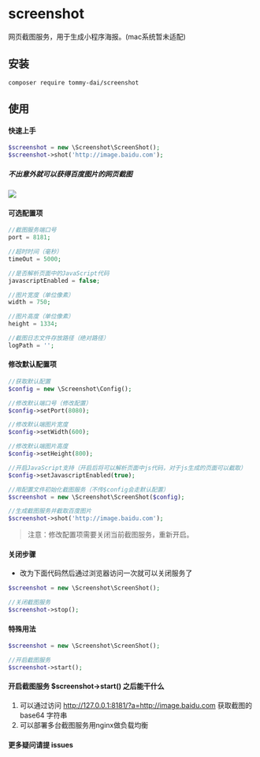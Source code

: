# screenshot
网页截图服务，用于生成小程序海报。(mac系统暂未适配)

## 安装

```
composer require tommy-dai/screenshot
```

## 使用
#### 快速上手

```php
$screenshot = new \Screenshot\ScreenShot();
$screenshot->shot('http://image.baidu.com');
```

##### 不出意外就可以获得百度图片的网页截图
![](http://daijunooo-img.test.upcdn.net/blog/baiduimg.png)

#### 可选配置项

```php
//截图服务端口号
port = 8181;

//超时时间（毫秒）
timeOut = 5000;

//是否解析页面中的JavaScript代码
javascriptEnabled = false;

//图片宽度（单位像素）
width = 750;

//图片高度（单位像素）
height = 1334;

//截图日志文件存放路径（绝对路径）
logPath = '';
```

#### 修改默认配置项

```php
//获取默认配置
$config = new \Screenshot\Config();

//修改默认端口号（修改配置）
$config->setPort(8080);

//修改默认端图片宽度
$config->setWidth(600);

//修改默认端图片高度
$config->setHeight(800);

//开启JavaScript支持（开启后将可以解析页面中js代码，对于js生成的页面可以截取）
$config->setJavascriptEnabled(true);

//用配置文件初始化截图服务（不传$config会走默认配置）
$screenshot = new \Screenshot\ScreenShot($config);

//生成截图服务并截取百度图片
$screenshot->shot('http://image.baidu.com');
```

> 注意：修改配置项需要关闭当前截图服务，重新开启。

#### 关闭步骤

- 改为下面代码然后通过浏览器访问一次就可以关闭服务了

```php
$screenshot = new \Screenshot\ScreenShot();

//关闭截图服务
$screenshot->stop();
```



#### 特殊用法

```php
$screenshot = new \Screenshot\ScreenShot();

//开启截图服务
$screenshot->start();
```

#### 开启截图服务 $screenshot->start() 之后能干什么
1. 可以通过访问 http://127.0.0.1:8181/?a=http://image.baidu.com 获取截图的 base64 字符串
2. 可以部署多台截图服务用nginx做负载均衡

#### 更多疑问请提 issues